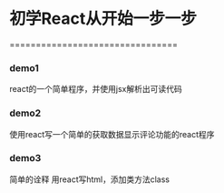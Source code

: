 <h1>初学React从开始一步一步</h1>
================================
<h3>demo1</h3>
<p>react的一个简单程序，并使用jsx解析出可读代码</p>
<h3>demo2</h3>
<p>使用react写一个简单的获取数据显示评论功能的react程序</p>
<h3>demo3</h3>
<p>简单的诠释 用react写html，添加类方法class</p>
